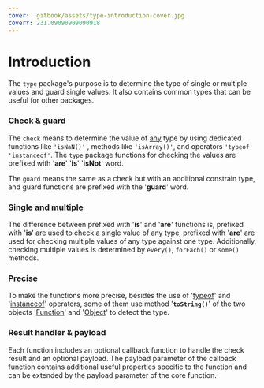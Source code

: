```yaml
---
cover: .gitbook/assets/type-introduction-cover.jpg
coverY: 231.09090909090918
---
```


# Introduction

The `type` package's purpose is to determine the type of single or multiple values and guard single values. It also contains common types that can be useful for other packages.

### Check & guard

The `check` means to determine the value of [any](https://www.typescriptlang.org/docs/handbook/basic-types.html#any) type by using dedicated functions like `'isNaN()'` , methods like `'isArray()'`, and operators `'typeof'`  `'instanceof'`. The `type` package functions for checking the values are prefixed with '**are**' '**is**' '**isNot**' word.

The `guard` means the same as a check but with an additional constrain type, and guard functions are prefixed with the '**guard**' word.

### Single and multiple

The difference between prefixed with '**is**' and '**are**' functions is, prefixed with '**is**' are used to check a single value of any type, prefixed with '**are**' are used for checking multiple values of any type against one type. Additionally, checking multiple values is determined by `every()`, `forEach()` or `some()` methods.

### Precise

To make the functions more precise, besides the use of '[typeof](https://developer.mozilla.org/en-US/docs/Web/JavaScript/Reference/Operators/typeof)' and '[instanceof](https://developer.mozilla.org/en-US/docs/Web/JavaScript/Reference/Operators/instanceof)' operators, some of them use method '**`toString()`**' of the two objects '[Function](https://developer.mozilla.org/en-US/docs/Web/JavaScript/Reference/Global\_Objects/Function/toString)' and '[Object](https://developer.mozilla.org/en-US/docs/Web/JavaScript/Reference/Global\_Objects/Object/toString)' to detect the type.

### Result handler & payload

Each function includes an optional callback function to handle the check result and an optional payload. The payload parameter of the callback function contains additional useful properties specific to the function and can be extended by the payload parameter of the core function.
